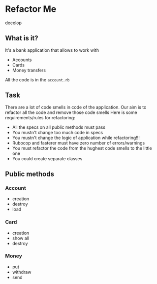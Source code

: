 # Refactor Me
decelop
## What is it?

It's a bank application that allows to work with
* Accounts
* Cards
* Money transfers


All the code is in the `account.rb`

## Task

There are a lot of code smells in code of the application.
Our aim is to refactor all the code and remove those code smells
Here is some requirements/rules for refactoring:

- All the specs on all public methods must pass
- You mustn't change too much code in specs
- You mustn't change the logic of application while refactoring!!!
- Rubocop and fasterer must have zero number of errors/warnings
- You must refactor the code from the hughest code smells to the little one
- You could create separate classes

## Public methods

### Account

- creation
- destroy
- load

### Card

- creation
- show all
- destroy

### Money
- put
- withdraw
- send
